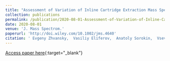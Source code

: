 ```yaml
---
title: "Assessment of Variation of Inline Cartridge Extraction Mass Spectra."
collection: publications
permalink: /publication/2020-08-01-Assessment-of-Variation-of-Inline-Cartridge-Extraction-Mass-Spectra
date: 2020-08-01
venue: 'J. Mass Spectrom.'
paperurl: 'http://doi.wiley.com/10.1002/jms.4640'
citation: ' Evgeny Zhvansky,  Vasiliy Eliferov,  Anatoly Sorokin,  Vsevolod Shurkhay,  Stanislav Pekov,  Denis Bormotov,  Daniil Ivanov,  Denis Zavorotnyuk,  Konstantin Bocharov,  Iliyas Khaliullin,  Maksim Belenikin,  Aleksandr Potapov,  Evgeny Nikolaev,  Igor Popov, &quot;Assessment of Variation of Inline Cartridge Extraction Mass Spectra..&quot; J. Mass Spectrom., 2020.'
---
```

[Access paper here](http://doi.wiley.com/10.1002/jms.4640){:target="_blank"}
